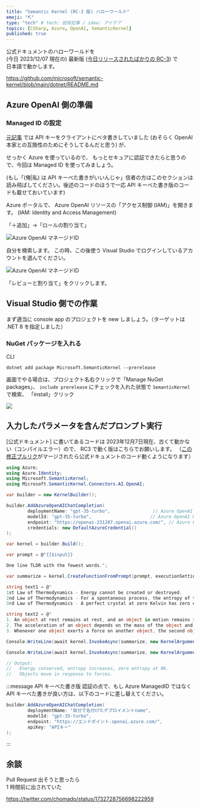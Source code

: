 ```yaml
---
title: "Semantic Kernel (RC-3 版) ハローワールド"
emoji: "⛏️"
type: "tech" # tech: 技術記事 / idea: アイデア
topics: [CSharp, Azure, OpenAI, SemanticKernel]
published: true
---
```

公式ドキュメントのハローワールドを  
(今日 2023/12/07 現在の) 最新版 ([今日リリースされたばかりの RC-3](https://github.com/microsoft/semantic-kernel/releases/tag/dotnet-1.0.0-rc3)) で  
日本語で動かします。

https://github.com/microsoft/semantic-kernel/blob/main/dotnet/README.md

## Azure OpenAI 側の準備

### Managed ID の設定

[元記事](https://github.com/microsoft/semantic-kernel/blob/main/dotnet/README.md) では API キーをクライアントにベタ書きしていました (おそらく OpenAI 本家との互換性のためにそうしてるんだと思う) が、

せっかく Azure を使っているので、
もっとセキュアに認証できたらと思うので、今回は Managed ID を使ってみましょう。

(もし「(俺|私) は API キーべた書きがいいんじゃ」信者の方はこのセクションは読み飛ばしてください。後述のコードのほうで一応 API キーべた書き版のコードも載せておいています)

Azure ポータルで、
Azure OpenAI リソースの「アクセス制御 (IAM)」を開きます。
(IAM: Identity and Access Management)

「＋追加」→「ロールの割り当て」

![Azure OpenAI マネージドID](https://storage.googleapis.com/zenn-user-upload/aff2dc82335f-20231207.png)

自分を検索します。
この時、この後使う Visual Studio でログインしているアカウントを選んでください。

![Azure OpenAI マネージドID](https://storage.googleapis.com/zenn-user-upload/6e11b4c6f680-20231207.png)

「レビューと割り当て」をクリックします。

## Visual Studio 側での作業

まず適当に console app のプロジェクトを new しましょう。（ターゲットは .NET 8 を指定しました）

### NuGet パッケージを入れる

CLI

```shell
dotnet add package Microsoft.SemanticKernel --prerelease
```

画面でやる場合は、プロジェクト名右クリックで「Manage NuGet packages」、
`include prerelease` にチェックを入れた状態で
`SemanticKernel` で検索、
「install」クリック

![](https://storage.googleapis.com/zenn-user-upload/9342f8c5234d-20231207.png)

## 入力したパラメータを含んだプロンプト実行

[公式ドキュメント] に書いてあるコードは
2023年12月7日現在、古くて動かない（コンパイルエラー）ので、
RC3 で動く版はこちらでお願いします。
（[この修正プルリク](https://github.com/microsoft/semantic-kernel/pull/4077/commits/9f600b37d01fffc71f39ae7fb207bdf13772f1dc)がマージされたら公式ドキュメントのコード動くようになります）

```csharp
using Azure;
using Azure.Identity;
using Microsoft.SemanticKernel;
using Microsoft.SemanticKernel.Connectors.AI.OpenAI;

var builder = new KernelBuilder();

builder.AddAzureOpenAIChatCompletion(
        deploymentName: "gpt-35-turbo",                // Azure OpenAI Deployment Name
        modelId: "gpt-35-turbo",                      // Azure OpenAI Model Name
        endpoint: "https://openai-231207.openai.azure.com/", // Azure OpenAI Endpoint
        credentials: new DefaultAzureCredential()
);      

var kernel = builder.Build();

var prompt = @"{{$input}}

One line TLDR with the fewest words.";

var summarize = kernel.CreateFunctionFromPrompt(prompt, executionSettings: new OpenAIPromptExecutionSettings { MaxTokens = 100 });

string text1 = @"
1st Law of Thermodynamics - Energy cannot be created or destroyed.
2nd Law of Thermodynamics - For a spontaneous process, the entropy of the universe increases.
3rd Law of Thermodynamics - A perfect crystal at zero Kelvin has zero entropy.";

string text2 = @"
1. An object at rest remains at rest, and an object in motion remains in motion at constant speed and in a straight line unless acted on by an unbalanced force.
2. The acceleration of an object depends on the mass of the object and the amount of force applied.
3. Whenever one object exerts a force on another object, the second object exerts an equal and opposite on the first.";

Console.WriteLine(await kernel.InvokeAsync(summarize, new KernelArguments(text1)));

Console.WriteLine(await kernel.InvokeAsync(summarize, new KernelArguments(text2)));

// Output:
//   Energy conserved, entropy increases, zero entropy at 0K.
//   Objects move in response to forces.
```

:::message API キーべた書き版
認証の点で、もし Azure ManagedID ではなく API キーべた書きが良い方は、以下のコードに差し替えてください。

```csharp
builder.AddAzureOpenAIChatCompletion(
        deploymentName: "自分で名付けたデプロイメントname",  
        modelId: "gpt-35-turbo", 
        endpoint: "https://エンドポイント.openai.azure.com/",
        apiKey: "APIキー" 
); 
```
:::

## 余談

Pull Request 出そうと思ったら  
1 時間前に出されていた

https://twitter.com/chomado/status/1732728756698222959
